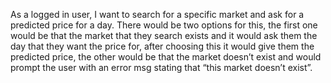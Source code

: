 As a logged in user, I want to search for a specific market and ask for a predicted price for a day. There would be two options for this, the first one would be that the market that they search exists and it would ask them the day that they want the price for, after choosing this it would give them the predicted price, the other would be that the market doesn’t exist and would prompt the user with an error msg stating that “this market doesn’t exist”.
